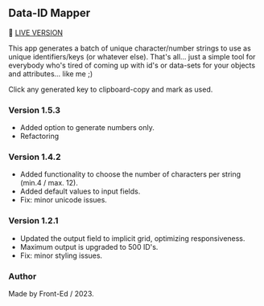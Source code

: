 ## Data-ID Mapper

🚀 [LIVE VERSION](https://edwinsch.github.io/data-id-mapper/)

This app generates a batch of unique character/number strings to use as unique identifiers/keys (or whatever else). That's all... just a simple tool for everybody who's tired of coming up with id's or data-sets for your objects and attributes... like me ;)

Click any generated key to clipboard-copy and mark as used.

### Version 1.5.3

- Added option to generate numbers only.
- Refactoring

### Version 1.4.2

- Added functionality to choose the number of characters per string (min.4 / max. 12).
- Added default values to input fields.
- Fix: minor unicode issues.

### Version 1.2.1

- Updated the output field to implicit grid, optimizing responsiveness.
- Maximum output is upgraded to 500 ID's.
- Fix: minor styling issues.

### Author

Made by Front-Ed / 2023.
